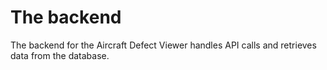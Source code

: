 # The backend

The backend for the Aircraft Defect Viewer handles API calls 
and retrieves data from the database.



